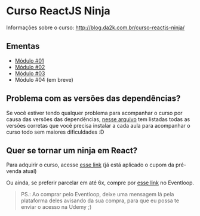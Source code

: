 # Curso ReactJS Ninja

Informações sobre o curso: http://blog.da2k.com.br/curso-reactjs-ninja/

## Ementas

- [Módulo #01](ementa-modulo-01.md)
- [Módulo #02](ementa-modulo-02.md)
- [Módulo #03](ementa-modulo-03.md)
- Módulo #04 (em breve)

## Problema com as versões das dependências?

Se você estiver tendo qualquer problema para acompanhar o curso por causa das
versões das dependências, [nesse arquivo](versions-of-dependencies.md) tem listadas todas as versões corretas
que você precisa instalar a cada aula para acompanhar o curso todo sem maiores dificuldades :D

## Quer se tornar um ninja em React?

Para adquirir o curso, acesse [esse link](https://www.udemy.com/curso-reactjs-ninja/?couponCode=PREVENDA) (já está aplicado o cupom da pré-venda atual)

Ou ainda, se preferir parcelar em até 6x, compre por [esse link](https://eventloop.com.br/curso-reactjs-ninja) no Eventloop.

> PS.: Ao comprar pelo Eventloop, deixe uma mensagem lá pela plataforma deles avisando da sua compra, para que eu possa te enviar o acesso na Udemy ;)
